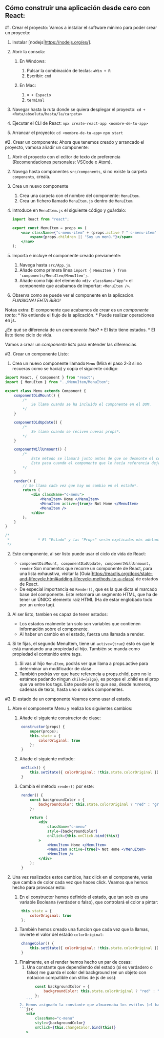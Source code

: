 ## Cómo construir una aplicación desde cero con React:

#1. Crear el proyecto:
Vamos a instalar el software minimo para poder crear un proyecto:

1. Instalar [nodejs|https://nodejs.org/es/].

2. Abrir la consola:

    1. En Windows: 
        1. Pulsar la combinación de teclas: `❖Win + R`
        2. Escribir: `cmd`

    2. En Mac: 
        1. `⌘ + Espacio`
        2. `terminal`

2. Navegar hasta la ruta donde se quiera desplegar el proyecto:
    `cd + <Ruta/absoluta/hasta/la/carpeta>`

3. Ejecutar el CLI de React:
    `npx create-react-app <nombre-de-tu-app>`

4. Arrancar el proyecto:
    `cd <nombre-de-tu-app>`
    `npm start`

#2. Crear un componente:
Ahora que tenemos creado y arrancado el proyecto, vamosa añadir un componente:

1. Abrir el proyecto con el editor de texto de preferencia (Recomendaciones personales: VSCode o Atom).

2. Navega hasta componentes `src/components`, si no existe la carpeta `components`, creala.

3. Crea un nuevo componente
    1. Crea una carpeta con el nombre del componente: `MenuItem`.
    2. Crea un fichero llamado `MenuItem.js` dentro de `MenuItem`.

4. Introduce en `MenuItem.js` el siguiente código y guárdalo:
    ```jsx
    import React from "react";

    export const MenuItem = props => (
        <nav className={"c-menu-item" + (props.active ? " c-menu-item" : null)}>
            <span>{props.children || "Soy un menú."}</span>
        </nav>
    );

    ```
5. Importa e incluye el componente creado previamente:
    1. Navega hasta `src/App.js`.
    2. Añade como primera línea `import { MenuItem } from 'components/MenuItem/MenuItem';`.
    3. Añade como hijo del elemento `<div className="App">` el componente que acabamos de importar: `<MenuItem />`.

6. Observa como se puede ver el componente en la aplicacion. *FUNSIONA! EHTÁ BIBO!*

Notas extra:
El componente que acabamos de crear es un *componente tonto*:
    * No entiende el flujo de la aplicación.
    * Puede realizar operaciones en js.

¿En qué se diferencia de un *componente listo*?
    * El listo tiene estados.
    * El listo tiene ciclo de vida.

Vamos a crear un *componente listo* para entender las diferencias.

#3. Crear un componente Listo:
1. Crea un nuevo componente llamado `Menu` (Mira el paso 2-3 si no recueras como se hacía) y copia el siguiente código:
```jsx
import React, { Component } from "react";
import { MenuItem } from "../MenuItem/MenuItem";

export class Menu extends Component {
    componentDidMount() {
        /*
            Se llama cuando se ha incluido el componente en el DOM.
        */
    }

    componentDidUpdate() {
        /*
            Se llama cuando se reciven nuevas props*.
        */
    }

    componentWillUnmount() {
        /*
            Este método se llamará justo antes de que se desmonte el componente.
            Esto pasa cuando el componente que le hacía referencia deja de hacerlo.
        */
    }

    render() {
        // Se llama cada vez que hay un cambio en el estado*.
        return (
            <div className="c-menu">
                <MenuItem> Home </MenuItem>
                <MenuItem active={true}> Not Home </MenuItem>
                <MenuItem />
            </div>
        );
    }
}

/*
 *             * El "Estado" y las "Props" serán explicadas más adelante.
 */
```

2. Este componente, al ser listo puede usar el ciclo de vida de React:
    * `componentDidMount, componentDidUpdate, componentWillUnmount, render` Son momentos que recorre un componente de React, para una lista exhaustiva, visitar la [Guia|https://reactjs.org/docs/state-and-lifecycle.html#adding-lifecycle-methods-to-a-class] de estados de React.
    * De especial importancia es `Render()`, que es la que dicta el marcado base del componente. Este retornará un segmento HTML, que ha de tener un ÚNICO elemento    raiz HTML (Ha de estar englobado todo por un unico tag).

3. Al ser listo, tambien es capaz de tener estados:
    * Los estados realmente tan solo son variables que contienen información sobre el componente.
    * Al haber un cambio en el estado, fuerza una llamada a render.

4. Si te fijas, el segundo MenuItem, tiene un `active={true}` esto es que le está mandando una propiedad al hijo. También se manda como propiedad el contenido entre tags.
    1. Si vas al hijo `MenuItem`, podrás ver que llama a props.active para determinar un modificador de clase.
    2. También podrás ver que hace referencia a props.child, pero no le estámos padando ningun `child={algo}`, es porque el .child es el prop que va entre los tags. Este puede ser lo que sea, desde numeros, cadenas de texto, hasta uno o varios componentes.

#3. El estado de un componente
Veamos como usar el estado.

1. Abre el componente Menu y realiza los siguientes cambios:
    1. Añade el siguiente constructor de clase:
    ```jsx
        constructor(props) {
            super(props);
            this.state = {
                colorOriginal: true
            };
        }
    ```

    2. Añade el siguiente método: 
    ```jsx
        onClick() {
            this.setState({ colorOriginal: !this.state.colorOriginal });
        }
    ```

    3. Cambia el método `render()` por este:
    ```jsx
        render() {
            const backgroundColor = {
                backgroundColor: this.state.colorOriginal ? "red" : "green"
            };

            return (
                <div
                    className="c-menu"
                    style={backgroundColor}
                    onClick={this.onClick.bind(this)}
                >
                    <MenuItem> Home </MenuItem>
                    <MenuItem active={true}> Not Home </MenuItem>
                    <MenuItem />
                </div>
            );
        }
    ```
2. Una vez realizados estos cambios, haz click en el componente, verás que cambia de color cada vez que haces click. Veamos que hemos hecho para provocar esto:
    1. En el constructor hemos definido el estado, que tan solo es una variable Booleana (verdader o falso), que controlará el color a pintar: 
    ```jsx
        this.state = {
            colorOriginal: true
        };
    ```

    2. También hemos creado una funcion que cada vez que la llamas, invierte el valor del estado `colorOriginal`:
    ```jsx
        changeColor() {
            this.setState({ colorOriginal: !this.state.colorOriginal });
        }
    ```
    3. Finalmente, en el render hemos hecho un par de cosas:
        1. Una constante que dependiendo del estado (si es verdadero o falso) me guarda el color del background (en un objeto con notacion compatible con stilos de js de css):
         ```jsx
                const backgroundColor = {
                    backgroundColor: this.state.colorOriginal ? "red" : "green"
                };
            ```
        2. Hemos asignado la constante que almacenaba los estilos (el background-color) a los estilos en línea y asignado el método changeColor al evento onClick. (el bind(this) es importante que se ponga al vincular métodos a eventos, porque pierde el scope de this (No sé como explicar esto de manera sencilla sin una pizarrita y muchos colorinchis 🤔 )).
        ```jsx
            <div
                className="c-menu"
                style={backgroundColor}
                onClick={this.changeColor.bind(this)}
            >
        ```